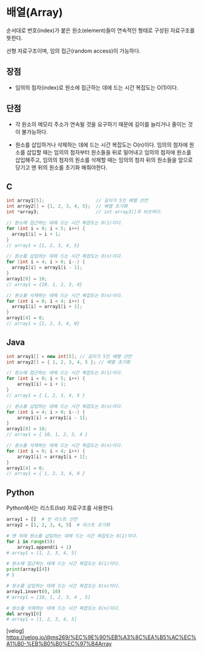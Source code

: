 # 배열(Array)

순서대로 번호(index)가 붙은 원소(element)들이 연속적인 형태로 구성된 자료구조를 뜻한다.

선형 자료구조이며, 임의 접근(random access)이 가능하다.

## 장점

- 임의의 첨자(index)로 원소에 접근하는 데에 드는 시간 복잡도는 O(1)이다.

## 단점

- 각 원소의 메모리 주소가 연속될 것을 요구하기 때문에 길이를 늘리거나 줄이는 것이 불가능하다.

- 원소를 삽입하거나 삭제하는 데에 드는 시간 복잡도는 O(n)이다.
  임의의 첨자에 원소를 삽입할 때는 임의의 첨자부터 원소들을 뒤로 밀어내고 임의의 첨자에 원소를 삽입해주고, 임의의 첨자의 원소를 삭제할 때는 임의의 첨자 뒤의 원소들을 앞으로 당기고 맨 뒤의 원소를 초기화 해줘야한다.

## C

```c
int array1[5];                   // 길이가 5인 배열 선언
int array2[] = {1, 2, 3, 4, 5};  // 배열 초기화
int *array3;                     // int array3[]과 비슷하다.

// 원소에 접근하는 데에 드는 시간 복잡도는 O(1)이다.
for (int i = 0; i < 5; i++) {
  array1[i] = i + 1;
}
// array1 = {1, 2, 3, 4, 5}

// 원소를 삽입하는 데에 드는 시간 복잡도는 O(n)이다.
for (int i = 4; i > 0; i--) {
  array1[i] = array1[i - 1];
}
array1[0] = 10;
// array1 = {10, 1, 2, 3, 4}

// 원소를 삭제하는 데에 드는 시간 복잡도는 O(n)이다.
for (int i = 0; i < 4; i++) {
  array1[i] = array1[i + 1];
}
array1[4] = 0;
// array1 = {1, 2, 3, 4, 0}
```

## Java

```java
int array1[] = new int[5]; // 길이가 5인 배열 선언
int array2[] = { 1, 2, 3, 4, 5 }; // 배열 초기화

// 원소에 접근하는 데에 드는 시간 복잡도는 O(1)이다.
for (int i = 0; i < 5; i++) {
    array1[i] = i + 1;
}
// array1 = { 1, 2, 3, 4, 5 }

// 원소를 삽입하는 데에 드는 시간 복잡도는 O(n)이다.
for (int i = 4; i > 0; i--) {
    array1[i] = array1[i - 1];
}
array1[0] = 10;
// array1 = { 10, 1, 2, 3, 4 }

// 원소를 삭제하는 데에 드는 시간 복잡도는 O(n)이다.
for (int i = 0; i < 4; i++) {
    array1[i] = array1[i + 1];
}
array1[4] = 0;
// array1 = { 1, 2, 3, 4, 0 }
```

## Python

Python에서는 리스트(list) 자료구조를 사용한다.

```py
array1 = []  # 빈 리스트 선언
array2 = [1, 2, 3, 4, 5]  # 리스트 초기화

# 맨 뒤에 원소를 삽입하는 데에 드는 시간 복잡도는 O(1)이다.
for i in range(5):
    array1.append(i + 1)
# array1 = [1, 2, 3, 4, 5]

# 원소에 접근하는 데에 드는 시간 복잡도는 O(1)이다.
print(array1[4])
# 5

# 원소를 삽입하는 데에 드는 시간 복잡도는 O(n)이다.
array1.insert(0, 10)
# array1 = [10, 1, 2, 3, 4 , 5]

# 원소를 삭제하는 데에 드는 시간 복잡도는 O(n)이다.
del array1[0]
# array1 = [1, 2, 3, 4, 5]
```

[velog] <https://velog.io/@ms269/%EC%9E%90%EB%A3%8C%EA%B5%AC%EC%A1%B0-%EB%B0%B0%EC%97%B4Array>
